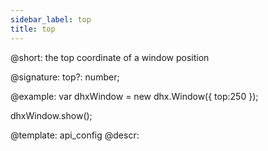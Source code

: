 ```yaml
---
sidebar_label: top
title: top
---          
```


@short: the top coordinate of a window position

@signature: top?: number;

@example: 
var dhxWindow = new dhx.Window({
    top:250
});

dhxWindow.show();

@template:	api_config
@descr: 




